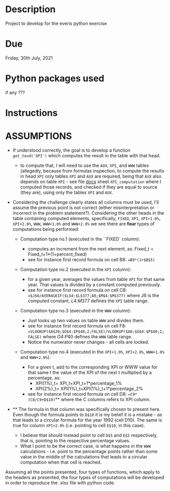 # Description
Project to develop for the everis python exercise

# Due
Friday, 30th July, 2021

# Python packages used
if any
???

# Instructions


# ASSUMPTIONS
- If understood correctly, the goal is to develop a function `get_tend('XPI')` which computes the result in the table
with that head.

  - to compute that, I will need to use the `AUX`, `XPI`, and `WWW` tables (allegedly, because from formulas inspection,
to compute the results in head `XPI` only tables `XPI` and `AUX`  are required, being that `AUX` also depends on table `XPI` - 
see file [docs](data_own_calculations.xlsx) sheet `XPI_computation` where I computed those records, and checked if they are
equal to source (they are), using only the tables `XPI` and `AUX`.

- Considering the challenge clearly states all columns must be used, I'll assume the previous point is not correct
(either misinterpretation or incorrect in the problem statement?).
Considering the other heads in the table containing computed elements, specifically, `FIXED`, `XPI`, `XPI+1.0%`, `XPI+2.0%`,
`WWW`, `WWW+1.0%` and `WWW+2.0%` we see there are __four__ types of computations being performed:

  - Computation type no.1 (executed in the ``FIXED` column):
    - computes an increment from the next element, as: Fixed_t = Fixed_t+1*(1+percent_fixed)
    - see for instance first record formula on cell B8: `=B9*(1+$B$5)`
  
  - Computation type no.2 (executed in the `XPI` column):
    - for a given year, averages the values from table `XPI` for that same year. That values is divided by a constant
    computed previously.
    - see for instance first record formula on cell C8: `=$J$6/AVERAGEIF($L$4:$L$377;A8;$M$4:$M$377)`
    where J6 is the computed constant, $L$4:$M$377 defines the `XPI` table range.
  
  - Computation type no.3 (executed in the `WWW` column):
    - Just looks up two values on table `WWW` and divides them.
    - see for instance first record formula on cell F8: `=VLOOKUP($A$39;$O$4:$P$40;2;FALSE)/VLOOKUP($A8;$O$4:$P$40;2;FALSE)`
    where $O$4:$P$40 defines the `WWW` table range.
    - Notice the numerator never changes - all cells are locked.
  
  - Computation type no.4 (executed in the `XPI+1.0%`, `XPI+2.0%`, `WWW+1.0%` and `WWW+2.0%`):
    - For a given t, add to the corresponding XPI or WWW value for that same t the value of the XPI of the next t
    multiplied by a percentage, as:
      - XPI(1%)_t= XPI_t+XPI_t+1*percentage_1%
      - XPI(2%)_t= XPI(1%)_t+XPI(1%)_t+1*percentage_2%
    - see  for instance first record formula on cell D8: `=C9*(C8/C9+D$10)`**
    where the C columns refers to XPI column.

- ** The formula in that column was specifically chosen to present here.
Even though the formula points to `D$10` it is my belief it is a mistake - as that leads to a circular formula for the
year 1992 (cell D10).
The same is true for column `XPI+2.0%` (i.e. pointing to cell `E$10`, in this case).
   - I believe that should instead point to cell `D$5` and `E$5` respectively, that is, pointing to the respective
   percentage values.
   - What I point to be the correct case, is what happens in the `WWW` calculations - i.e. point to the percentage
   points rather than some value in the middle of the calculations that leads to a circular computation
   when that cell is reached.
   
Assuming all the points presented, four types of functions, which apply to the headers as presented,
the four types of computations will be developed in order to reproduce the .xlsx file with python code.  